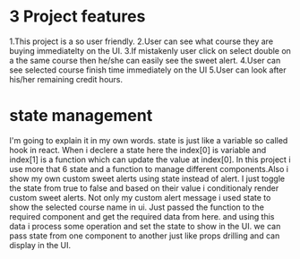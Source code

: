# 3 Project features
1.This project is a so user friendly.
2.User can see what course they are buying immediatelty on the UI.
3.If mistakenly user click on select double on a the same course then he/she can easily see the sweet alert.
4.User can see selected course finish time immediately on the UI
5.User can look after his/her remaining credit hours.

# state management
I'm going to explain it in my own words.
state is just like a variable so called hook in react.
When i declere a state here the index[0] is variable and index[1] is a function which can update the value at index[0].
In this project i use more that 6 state and a function to manage different components.Also i show my own custom sweet alerts using state instead of alert. I just toggle the state from true to false and based on their value i conditionaly render custom sweet alerts.
Not only my custom alert message i used state to show the selected course name in ui. Just passed the function to the required component and get the required data from here. and using this data i process some operation and set the state to show in the UI.
we can pass  state from one component to another just like props drilling and can display in the UI.